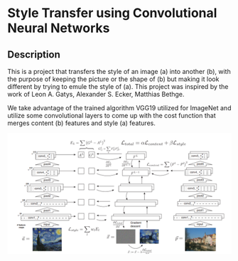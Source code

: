 # Style Transfer using Convolutional Neural Networks

## Description
This is a project that transfers the style of an image (a) into another (b), with the purpose of keeping the picture or the shape of (b) but making it look different by trying to emule the style of (a). This project was inspired by the work of Leon A. Gatys, Alexander S. Ecker, Matthias Bethge. 

We take advantage of the trained algorithm VGG19 utilized for ImageNet and utilize some convolutional layers to come up with the cost function that merges content (b) features and style (a) features.

![Diagram of the modified model](images/diagram.png)

